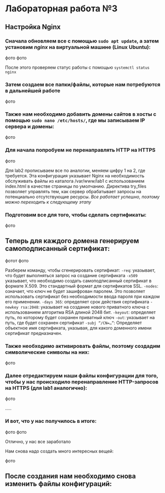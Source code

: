 # Лабораторная работа №3

## Настройка Nginx

### Сначала обновляем все с помощью `sudo apt update`, а затем установим *nginx* на виртуальной машине (Linux Ubuntu):

фото
фото

После этого проверяем статус работы с помощью `systemctl status nginx` 
### Затем создаем все папки/файлы, которые нам потребуются в дальнейшей работе

фото

### Также нам необходимо добавить домены сайтов в хосты с помощью `sudo nano /etc/hosts/`, где мы записываем IP сервера и домены:

фото

### Для начала попробуем не перенаправлять HTTP на HTTPS

фото

Для lab2 прописываем все по аналогии, меняем цифру 1 на 2, где требуется. 
Эта конфигурация указывает Nginx на необходимость обслуживать файлы из каталога /var/www/lab1 с использованием index.html в качестве страницы по умолчанию. Директива try_files позволяет управлять тем, как сервер обрабатывает запросы на потенциально отсутствующие ресурсы.
*Все работает успешно, поэтому можно переходить к следующему этапу* 

### Подготовим все для того, чтобы сделать сертификаты:

фото

## Теперь для каждого домена генерируем самоподписанный сертификат:

фотот
фото

Разберем команду, чтобы сгенерировать сертификат: 
`-req`: указывает, что будет выполняться запрос на создание сертификата
`-x509` указывает, что необходимо создать самоподписанный сертификат в формате X.509. Это стандартный формат для сертификатов SSL.
`-nodes`: означает, что ключ не будет зашифрован паролем. Это позволяет использовать сертификат без необходимости ввода пароля при каждом его применении.
`-days 365`: определяет срок действия сертификата
`-newkey rsa:2048`: указывает на создание нового приватного ключа с использованием алгоритма RSA длиной 2048 бит.
`-keyout`: определяет путь, по которому будет сохранен приватный ключ
`-out`: указывает на путь, где будет сохранен сертификат
`-subj “/CN=…”`: Определяет объектное имя сертификата, указывая, для какого доменного имени сертификат предназначен. 

### Также необходимо активировать файлы, поэтому создадим символические символы на них: 

фото

### Далее отредактируем наши файлы конфигурации для того, чтобы у нас происходило перенаправление HTTP-запросов на HTTPS (для lab1 аналогично):

фото

.....

### И вот, что у нас получилось в итоге:

фото
фото

Отлично, у нас все заработало

Нам снова надо создать много интересных вещей: 

фото

## После создания нам необходимо снова изменить файлы конфигураций: 
